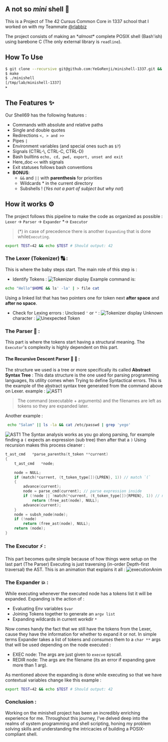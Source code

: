 ## A not so *mini* shell 🐚
This is a Project of The 42 Cursus Common Core in 1337 school that I worked on with my Teammate [@rlabbiz](https://github.com/rlabbiz)

The project consists of making an \**almost*\* complete POSIX shell (Bash'ish) using barebone C (The only external library is `readline`).

## How To Use 
```bash
$ git clone --recursive git@github.com:YeGoRenji/minishell-1337.git && cd minishell-1337
$ make
$ ./minishell
[/tmp/lab/minishell-1337]
➤
```

## The Features ✨
Our Shell69 has the following features :
- Commands with absolute and relative paths
- Single and double quotes
- Redirections `<, > and >>`
- Pipes `|`
- Environment variables (and special ones such as `$?`)
- Signals (CTRL-\\, CTRL-C, CTRL-D)
- Bash builtins `echo, cd, pwd, export, unset and exit`
- Here_doc `<<` with signals
- Exit statuses follows bash conventions
- **BONUS**:
  - `&&` and `||` with **parenthesis** for priorities
  - Wildcards \* in the current directory
  - Subshells ! (*Yes not a part of subject but why not*)

## How it works ⚙️

The project follows this pipeline to make the code as organized as possible : \
`Lexer` -> `Parser` -> `Expander` \*-> `Executor`

> (\*) in case of precedence there is another `Expanding` that is done while`Executing`.
```bash
export TEST=42 && echo $TEST # Should output: 42
```
### The Lexer (Tokenizer) 🔠 :
This is where the baby steps start.
The main role of this step is :
- Identify Tokens :
  ![Tokenizer display](https://raw.githubusercontent.com/ael-amin/minishell-1337/main/resources/Tokenizer.png)
  Example command is:
```bash
echo "Hello"$HOME && ls' -la' | > file cat
```
  Using a linked list that has two pointers one for token next **after space** and **after no space**.
- Check for Lexing errors :
    Unclosed `'` or `"` :
	![Tokenizer display](file:///Users/ael-amin/.TemporaryItems/folders.101100/TemporaryItems/(A%20Document%20Being%20Saved%20By%20screencaptureui)/Screen%20Shot%202024-07-13%20at%208.39.38%20PM.png)
	Unknown character :
	![Unexpected Token](file:///Users/ael-amin/.TemporaryItems/folders.101100/TemporaryItems/(A%20Document%20Being%20Saved%20By%20screencaptureui%202)/Screen%20Shot%202024-07-13%20at%208.42.20%20PM.png)
### The Parser 🧩 :
This part is where the tokens start having a structural meaning.
The `Executor`'s complexity is highly dependent on this part.
#### The Recursive Descent Parser 🌲 🔄 :
The structure we used is a tree or more specifically its called **Abstract Syntax Tree** :
This data structure is the one used for parsing programming languages, Its utility comes when Trying to define Syntactical errors.
This is the example of the abstract syntax tree generated from the command above on Lexer.
example :
 ![AST1](resources/AST.png)
> The command (executable + arguments) and the filenames are left as tokens so they are expanded later.

 Another example :
```bash
 echo "Salam" || ls -la && cat /etc/passwd | grep 'yego'
```
  ![AST1](resources/AST2.png)
The Syntax analysis works as you go along parsing, for example finding a `(` expects an expression (sub tree) then after that a `)`
Using recursion makes this process cleaner :
```c
t_ast_cmd	*parse_parenths(t_token **current)
{
	t_ast_cmd	*node;

	node = NULL;
	if (match(*current, (t_token_type[]){LPREN}, 1)) // match `(`
	{
		advance(current);
		node = parse_cmd(current); // parse expression inside
		if (!node || !match(*current, (t_token_type[]){RPREN}, 1)) // match `)`
			return (free_ast(node), NULL);
		advance(current);
	}
	node = subsh_node(node);
	if (!node)
		return (free_ast(node), NULL);
	return (node);
}
``` 
### The Executor  ⚡️ :
This part becomes quite simple because of how things were setup on the last part (The Parser)
Executing is just traversing (in-order Depth-first traversal) the AST.
This is an animation that explains it all :
 ![executionAnim](resources/execAnimation.gif)
### The Expander 💥  :
While executing whenever the executed node has a tokens list it will be expanded.
Expanding is the action of  :
- Evaluating Env variables `$var`
- Joining Tokens together to generate an `argv list`
- Expanding wildcards in current workdir `*`

Now comes handy the fact that we still have the tokens from the Lexer, cause they have the information for whether to expand it or not.
In simple terms Expander takes a list of tokens and *consumes* them to a `char **` args
that will be used depending on the node executed :
- EXEC node:  The args are just given to `execve` syscall.
- REDIR node: The args are the filename (its an error if expanding gave more than 1 arg).

As mentioned above the expanding is done while executing so that we have contextual variables change like this example :
```bash
export TEST=42 && echo $TEST # Should output: 42
```
### Conclusion   :
Working on the minishell project has been an incredibly enriching experience for me. Throughout this journey, I've delved deep into the realms of system programming and shell scripting, honing my problem solving skills and understanding the intricacies of building a POSIX-compliant shell.
